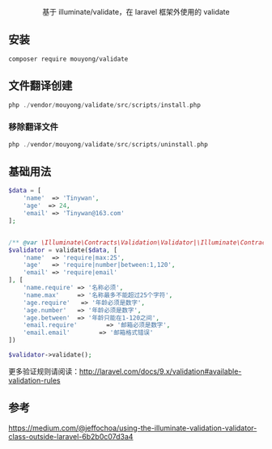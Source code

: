 <p style="text-align: center;"> 基于 illuminate/validate，在 laravel 框架外使用的 validate </p>

## 安装

`composer require mouyong/validate`

## 文件翻译创建

```php
php ./vendor/mouyong/validate/src/scripts/install.php
```

### 移除翻译文件

```php
php ./vendor/mouyong/validate/src/scripts/uninstall.php
```

## 基础用法

```php
$data = [
    'name'  => 'Tinywan',
    'age'  => 24,
    'email' => 'Tinywan@163.com'
];


/** @var \Illuminate\Contracts\Validation\Validator|\Illuminate\Contracts\Validation\Factory $validator */
$validator = validate($data, [
    'name'  => 'require|max:25',
    'age'   => 'require|number|between:1,120',
    'email' => 'require|email'
], [
    'name.require' => '名称必须',
    'name.max'     => '名称最多不能超过25个字符',
    'age.require'   => '年龄必须是数字',
    'age.number'   => '年龄必须是数字',
    'age.between'  => '年龄只能在1-120之间',
    'email.require'        => '邮箱必须是数字',
    'email.email'        => '邮箱格式错误'
])

$validator->validate();
```

更多验证规则请阅读：http://laravel.com/docs/9.x/validation#available-validation-rules

## 参考

https://medium.com/@jeffochoa/using-the-illuminate-validation-validator-class-outside-laravel-6b2b0c07d3a4